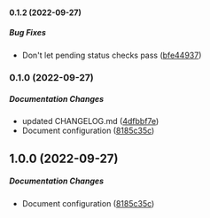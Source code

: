 #### 0.1.2 (2022-09-27)

##### Bug Fixes

- Don't let pending status checks pass ([bfe44937](https://github.com/bennycode/stop-merging/commit/bfe44937aa6dcc86bd9c909d4f94e67815fc99d8))

### 0.1.0 (2022-09-27)

##### Documentation Changes

- updated CHANGELOG.md ([4dfbbf7e](https://github.com/bennycode/stop-merging/commit/4dfbbf7ea2bb46ceef541bca8ed6d601aff7c7ae))
- Document configuration ([8185c35c](https://github.com/bennycode/stop-merging/commit/8185c35c42636711de76a96c2f67871fa1f757ec))

## 1.0.0 (2022-09-27)

##### Documentation Changes

- Document configuration ([8185c35c](https://github.com/bennycode/stop-merging/commit/8185c35c42636711de76a96c2f67871fa1f757ec))
